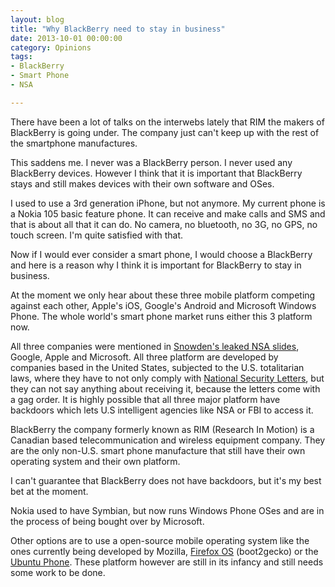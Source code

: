 ```yaml
---
layout: blog 
title: "Why BlackBerry need to stay in business"
date: 2013-10-01 00:00:00
category: Opinions
tags: 
- BlackBerry
- Smart Phone
- NSA

---
```


There have been a lot of talks on the interwebs lately that RIM the makers of BlackBerry is going under. The company just can't keep up with the rest of the smartphone manufactures. 

This saddens me. I never was a BlackBerry person. I never used any BlackBerry devices. However I think that it is important that BlackBerry stays and still makes devices with their own software and OSes.

I used to use a 3rd generation iPhone, but not anymore. My current phone is a Nokia 105 basic feature phone. It can receive and make calls and SMS and that is about all that it can do. No camera, no bluetooth, no 3G, no GPS, no touch screen. I'm quite satisfied with that.

Now if I would ever consider a smart phone, I would choose a BlackBerry and here is a reason why I think it is important for BlackBerry to stay in business.

At the moment we only hear about these three mobile platform competing against each other, Apple's iOS, Google's Android and Microsoft Windows Phone. The whole world's smart phone market runs either this 3 platform now.
 
All three companies were mentioned in [Snowden's leaked NSA slides](http://www.theguardian.com/world/2013/jun/06/us-tech-giants-nsa-data), Google, Apple and Microsoft. All three platform are developed by companies based in the United States, subjected to the U.S. totalitarian laws, where they have to not only comply with [National Security Letters](http://en.wikipedia.org/wiki/National_security_letter), but they can not say anything about receiving it, because the letters come with a gag order. It is highly possible that all three major platform have backdoors which lets U.S intelligent agencies like NSA or FBI to access it.

BlackBerry the company formerly known as RIM (Research In Motion) is a Canadian based telecommunication and wireless equipment company. They are the only non-U.S. smart phone manufacture that still have their own operating system and their own platform. 

I can't guarantee that BlackBerry does not have backdoors, but it's my best bet at the moment.

Nokia used to have Symbian, but now runs Windows Phone OSes and are in the process of being bought over by Microsoft.

Other options are to use a open-source mobile operating system like the ones currently being developed by Mozilla, [Firefox OS](http://www.mozilla.org/en-US/firefox/os/) (boot2gecko) or the [Ubuntu Phone](http://www.ubuntu.com/phone). These platform however are still in its infancy and still needs some work to be done.